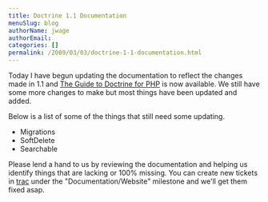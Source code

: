 ```yaml
---
title: Doctrine 1.1 Documentation
menuSlug: blog
authorName: jwage 
authorEmail: 
categories: []
permalink: /2009/03/03/doctrine-1-1-documentation.html
---
```

Today I have begun updating the documentation to reflect the changes
made in 1.1 and [The Guide to Doctrine for
PHP](http://www.doctrine-project.org/documentation/manual/1_1/en) is now
available. We still have some more changes to make but most things have
been updated and added.

Below is a list of some of the things that still need some updating.

-   Migrations
-   SoftDelete
-   Searchable

Please lend a hand to us by reviewing the documentation and helping us
identify things that are lacking or 100% missing. You can create new
tickets in [trac](http://trac.doctrine-project.org) under the
"Documentation/Website" milestone and we'll get them fixed asap.
